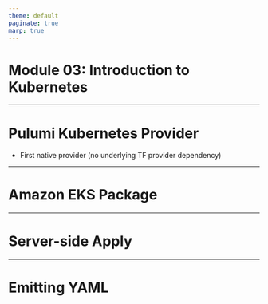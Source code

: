```yaml
---
theme: default
paginate: true
marp: true
---
```


# **Module 03: Introduction to Kubernetes**

---

# Pulumi Kubernetes Provider

* First native provider (no underlying TF provider dependency)

---

# Amazon EKS Package

---

# Server-side Apply

---

# Emitting YAML
